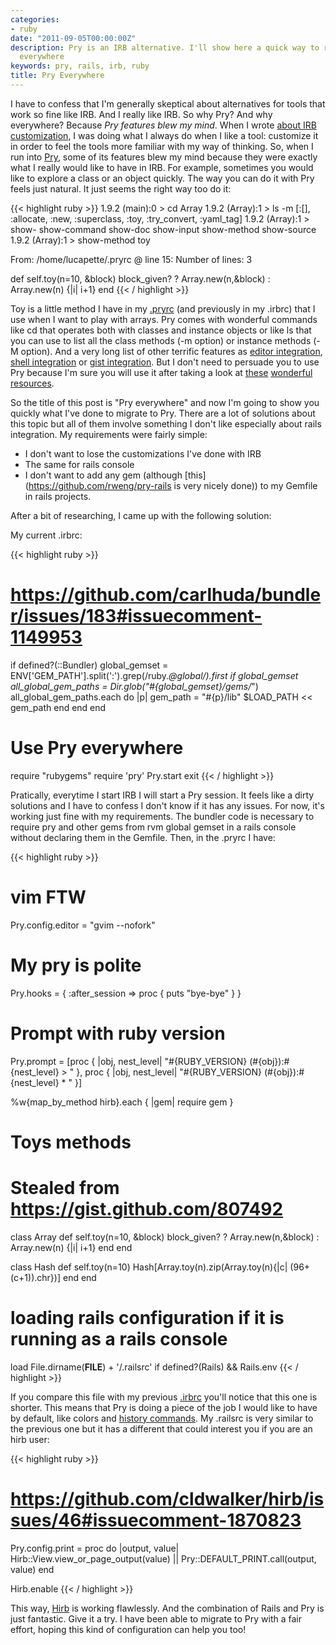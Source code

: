 ```yaml
---
categories:
- ruby
date: "2011-09-05T00:00:00Z"
description: Pry is an IRB alternative. I'll show here a quick way to replace pry
  everywhere
keywords: pry, rails, irb, ruby
title: Pry Everywhere
---
```


I have to confess that I'm generally skeptical about alternatives for tools
that work so fine like IRB. And I really like IRB. So why Pry? And why
everywhere? Because *Pry features blew my mind*.  When I wrote [about IRB
customization](/why-you-should-spend-some-time-configuring-irb), I was
doing what I always do when I like a tool: customize it in order to feel the
tools more familiar with my way of thinking. So, when I run into
[Pry](http://pry.github.com/), some of its features blew my mind because they
were exactly what I really would like to have in IRB.  For example, sometimes
you would like to explore a class or an object quickly. The way you can do it
with Pry feels just natural. It just seems the right way too do it:

{{< highlight ruby >}}
1.9.2 (main):0 > cd Array
1.9.2 (Array):1 > ls -m
[:[], :allocate, :new, :superclass, :toy, :try_convert, :yaml_tag]
1.9.2 (Array):1 > show-
show-command  show-doc      show-input    show-method   show-source
1.9.2 (Array):1 > show-method toy

From: /home/lucapette/.pryrc @ line 15:
Number of lines: 3

def self.toy(n=10, &block)
  block_given? ? Array.new(n,&block) : Array.new(n) {|i| i+1}
end
{{< / highlight >}}

Toy is a little method I have in my
[.pryrc](https://github.com/lucapette/dotfiles/blob/master/pryrc) (and
previously in my .irbrc) that I use when I want to play with arrays. Pry comes
with wonderful commands like cd that operates both with classes and instance
objects or like ls that you can use to list all the class methods (-m option)
or instance methods (-M option). And a very long list of other terrific
features as [editor
integration](https://github.com/pry/pry/wiki/Editor-integration), [shell
integration](https://github.com/pry/pry/wiki/Shell-Integration) or [gist
integration](http://rdoc.info/github/banister/pry/master/file/README.markdown#Gist_integration).
But I don't need to persuade you to use Pry because I'm sure you will use it
after taking a look at [these](https://github.com/pry/pry/wiki)
[wonderful](http://vimeo.com/26391171)
[resources](http://railscasts.com/episodes/280-pry-with-rails).

So the title of this post is "Pry everywhere" and now I'm going to show you
quickly what I've done to migrate to Pry. There are a lot of solutions about
this topic but all of them involve something I don't like especially about
rails integration. My requirements were fairly simple:

- I don't want to lose the customizations I've done with IRB
- The same for rails console
- I don't want to add any gem (although
  [this](https://github.com/rweng/pry-rails is very nicely done)) to my Gemfile
  in rails projects.

After a bit of researching, I came up with the following solution:

My current .irbrc:

{{< highlight ruby >}}
# https://github.com/carlhuda/bundler/issues/183#issuecomment-1149953
if defined?(::Bundler)
  global_gemset = ENV['GEM_PATH'].split(':').grep(/ruby.*@global/).first
  if global_gemset
    all_global_gem_paths = Dir.glob("#{global_gemset}/gems/*")
    all_global_gem_paths.each do |p|
      gem_path = "#{p}/lib"
      $LOAD_PATH << gem_path
    end
  end
end
# Use Pry everywhere
require "rubygems"
require 'pry'
Pry.start
exit
{{< / highlight >}}

Pratically, everytime I start IRB I will start a Pry session. It feels like a
dirty solutions and I have to confess I don't know if it has any issues. For
now, it's working just fine with my requirements. The bundler code is
necessary to require pry and other gems from rvm global gemset in a rails
console without declaring them in the Gemfile. Then, in the .pryrc I have:

{{< highlight ruby >}}
# vim FTW
Pry.config.editor = "gvim --nofork"

# My pry is polite
Pry.hooks = { :after_session => proc { puts "bye-bye" } }

# Prompt with ruby version
Pry.prompt = [proc { |obj, nest_level| "#{RUBY_VERSION} (#{obj}):#{nest_level} > " }, proc { |obj, nest_level| "#{RUBY_VERSION} (#{obj}):#{nest_level} * " }]

%w{map_by_method hirb}.each { |gem| require gem }

# Toys methods
# Stealed from https://gist.github.com/807492
class Array
  def self.toy(n=10, &block)
    block_given? ? Array.new(n,&block) : Array.new(n) {|i| i+1}
  end
end

class Hash
  def self.toy(n=10)
    Hash[Array.toy(n).zip(Array.toy(n){|c| (96+(c+1)).chr})]
  end
end

# loading rails configuration if it is running as a rails console
load File.dirname(__FILE__) + '/.railsrc' if defined?(Rails) && Rails.env
{{< / highlight >}}

If you compare this file with my previous
[.irbrc](https://github.com/lucapette/dotfiles/blob/80eade149f8d6b93b5446efd03606690b4e74ca6/irbrc)
you'll notice that this one is shorter. This means that Pry is doing a piece
of the job I would like to have by default, like colors and [history
commands](https://github.com/pry/pry/wiki/History). My .railsrc is very
similar to the previous one but it has a different that could interest you if
you are an hirb user:

{{< highlight ruby >}}
# https://github.com/cldwalker/hirb/issues/46#issuecomment-1870823
Pry.config.print = proc do |output, value|
  Hirb::View.view_or_page_output(value) || Pry::DEFAULT_PRINT.call(output, value)
end

Hirb.enable
{{< / highlight >}}

This way, [Hirb](https://github.com/cldwalker/hirb) is working flawlessly.
And the combination of Rails and Pry is just fantastic. Give it a try. I have
been able to migrate to Pry with a fair effort, hoping this kind of
configuration can help you too!
